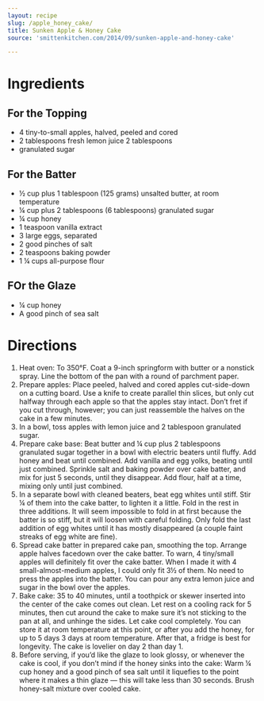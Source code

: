 ```yaml
---
layout: recipe
slug: /apple_honey_cake/
title: Sunken Apple & Honey Cake
source: 'smittenkitchen.com/2014/09/sunken-apple-and-honey-cake'

---
```


# Ingredients

## For the Topping

- 4 tiny-to-small apples, halved, peeled and cored
- 2 tablespoons fresh lemon juice 2 tablespoons
- granulated sugar

## For the Batter

- ½ cup plus 1 tablespoon (125 grams) unsalted butter, at room temperature
- ¼ cup plus 2 tablespoons (6 tablespoons) granulated sugar
- ¼ cup honey
- 1 teaspoon vanilla extract
- 3 large eggs, separated
- 2 good pinches of salt
- 2 teaspoons baking powder
- 1 ¼ cups all-purpose flour

## FOr the Glaze

- ¼ cup honey
- A good pinch of sea salt

# Directions

1. Heat oven: To 350°F. Coat a 9-inch springform with butter or a nonstick spray. Line the bottom of the pan with a round of parchment paper.
1. Prepare apples: Place peeled, halved and cored apples cut-side-down on a cutting board. Use a knife to create parallel thin slices, but only cut halfway through each apple so that the apples stay intact. Don’t fret if you cut through, however; you can just reassemble the halves on the cake in a few minutes.
1. In a bowl, toss apples with lemon juice and 2 tablespoon granulated sugar.
1. Prepare cake base: Beat butter and ¼ cup plus 2 tablespoons granulated sugar together in a bowl with electric beaters until fluffy. Add honey and beat until combined. Add vanilla and egg yolks, beating until just combined. Sprinkle salt and baking powder over cake batter, and mix for just 5 seconds, until they disappear. Add flour, half at a time, mixing only until just combined.
1. In a separate bowl with cleaned beaters, beat egg whites until stiff. Stir ¼ of them into the cake batter, to lighten it a little. Fold in the rest in three additions. It will seem impossible to fold in at first because the batter is so stiff, but it will loosen with careful folding. Only fold the last addition of egg whites until it has mostly disappeared (a couple faint streaks of egg white are fine).
1. Spread cake batter in prepared cake pan, smoothing the top. Arrange apple halves facedown over the cake batter. To warn, 4 tiny/small apples will definitely fit over the cake batter. When I made it with 4 small-almost-medium apples, I could only fit 3½ of them. No need to press the apples into the batter. You can pour any extra lemon juice and sugar in the bowl over the apples.
1. Bake cake: 35 to 40 minutes, until a toothpick or skewer inserted into the center of the cake comes out clean. Let rest on a cooling rack for 5 minutes, then cut around the cake to make sure it’s not sticking to the pan at all, and unhinge the sides. Let cake cool completely. You can store it at room temperature at this point, or after you add the honey, for up to 5 days 3 days at room temperature. After that, a fridge is best for longevity. The cake is lovelier on day 2 than day 1.
1. Before serving, if you’d like the glaze to look glossy, or whenever the cake is cool, if you don’t mind if the honey sinks into the cake: Warm ¼ cup honey and a good pinch of sea salt until it liquefies to the point where it makes a thin glaze — this will take less than 30 seconds. Brush honey-salt mixture over cooled cake.
